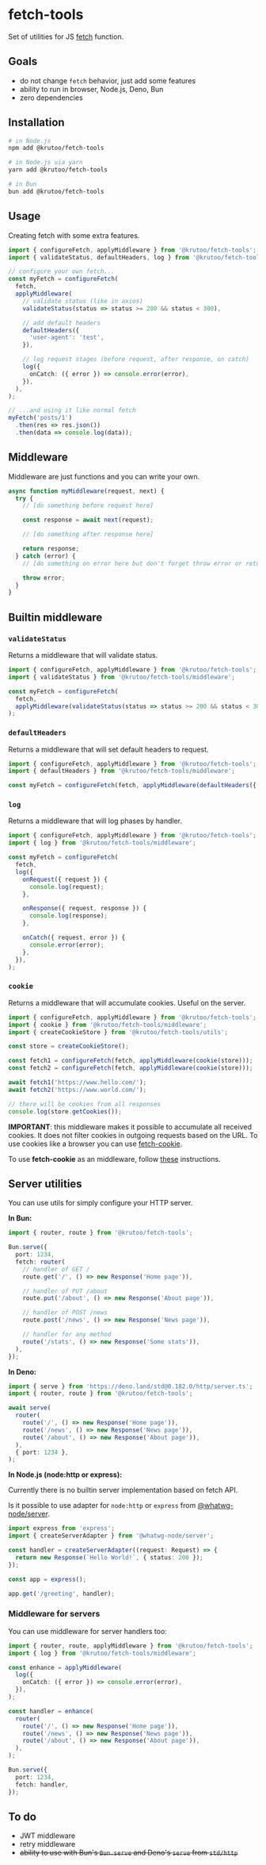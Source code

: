 # fetch-tools

Set of utilities for JS [fetch](https://developer.mozilla.org/en-US/docs/Web/API/Fetch_API/Using_Fetch) function.

## Goals

- do not change `fetch` behavior, just add some features
- ability to run in browser, Node.js, Deno, Bun
- zero dependencies

## Installation

```bash
# in Node.js
npm add @krutoo/fetch-tools

# in Node.js via yarn
yarn add @krutoo/fetch-tools

# in Bun
bun add @krutoo/fetch-tools
```

## Usage

Creating fetch with some extra features.

```ts
import { configureFetch, applyMiddleware } from '@krutoo/fetch-tools';
import { validateStatus, defaultHeaders, log } from '@krutoo/fetch-tools/middleware';

// configure your own fetch...
const myFetch = configureFetch(
  fetch,
  applyMiddleware(
    // validate status (like in axios)
    validateStatus(status => status >= 200 && status < 300),

    // add default headers
    defaultHeaders({
      'user-agent': 'test',
    }),

    // log request stages (before request, after response, on catch)
    log({
      onCatch: ({ error }) => console.error(error),
    }),
  ),
);

// ...and using it like normal fetch
myFetch('posts/1')
  .then(res => res.json())
  .then(data => console.log(data));
```

## Middleware

Middleware are just functions and you can write your own.

```ts
async function myMiddleware(request, next) {
  try {
    // [do something before request here]

    const response = await next(request);

    // [do something after response here]

    return response;
  } catch (error) {
    // [do something on error here but don't forget throw error or return response]

    throw error;
  }
}
```

## Builtin middleware

### `validateStatus`

Returns a middleware that will validate status.

```ts
import { configureFetch, applyMiddleware } from '@krutoo/fetch-tools';
import { validateStatus } from '@krutoo/fetch-tools/middleware';

const myFetch = configureFetch(
  fetch,
  applyMiddleware(validateStatus(status => status >= 200 && status < 300)),
);
```

### `defaultHeaders`

Returns a middleware that will set default headers to request.

```ts
import { configureFetch, applyMiddleware } from '@krutoo/fetch-tools';
import { defaultHeaders } from '@krutoo/fetch-tools/middleware';

const myFetch = configureFetch(fetch, applyMiddleware(defaultHeaders({ 'user-agent': 'spy' })));
```

### `log`

Returns a middleware that will log phases by handler.

```ts
import { configureFetch, applyMiddleware } from '@krutoo/fetch-tools';
import { log } from '@krutoo/fetch-tools/middleware';

const myFetch = configureFetch(
  fetch,
  log({
    onRequest({ request }) {
      console.log(request);
    },

    onResponse({ request, response }) {
      console.log(response);
    },

    onCatch({ request, error }) {
      console.error(error);
    },
  }),
);
```

### `cookie`

Returns a middleware that will accumulate cookies. Useful on the server.

```ts
import { configureFetch, applyMiddleware } from '@krutoo/fetch-tools';
import { cookie } from '@krutoo/fetch-tools/middleware';
import { createCookieStore } from '@krutoo/fetch-tools/utils';

const store = createCookieStore();

const fetch1 = configureFetch(fetch, applyMiddleware(cookie(store)));
const fetch2 = configureFetch(fetch, applyMiddleware(cookie(store)));

await fetch1('https://www.hello.com/');
await fetch2('https://www.world.com/');

// there will be cookies from all responses
console.log(store.getCookies());
```

**IMPORTANT**: this middleware makes it possible to accumulate all received cookies.
It does not filter cookies in outgoing requests based on the URL.
To use cookies like a browser you can use [fetch-cookie](https://github.com/valeriangalliat/fetch-cookie).

To use **fetch-cookie** as an middleware, follow [these](https://github.com/valeriangalliat/fetch-cookie/issues/79#issuecomment-1672188226) instructions.

## Server utilities

You can use utils for simply configure your HTTP server.

**In Bun:**

```ts
import { router, route } from '@krutoo/fetch-tools';

Bun.serve({
  port: 1234,
  fetch: router(
    // handler of GET /
    route.get('/', () => new Response('Home page')),

    // handler of PUT /about
    route.put('/about', () => new Response('About page')),

    // handler of POST /news
    route.post('/news', () => new Response('News page')),

    // handler for any method
    route('/stats', () => new Response('Some stats')),
  ),
});
```

**In Deno:**

```ts
import { serve } from 'https://deno.land/std@0.182.0/http/server.ts';
import { router, route } from '@krutoo/fetch-tools';

await serve(
  router(
    route('/', () => new Response('Home page')),
    route('/news', () => new Response('News page')),
    route('/about', () => new Response('About page')),
  ),
  { port: 1234 },
);
```

**In Node.js (node:http or express):**

Currently there is no builtin server implementation based on fetch API.

Is it possible to use adapter for `node:http` or `express` from [@whatwg-node/server](https://www.npmjs.com/package/@whatwg-node/server).

```ts
import express from 'express';
import { createServerAdapter } from '@whatwg-node/server';

const handler = createServerAdapter((request: Request) => {
  return new Response(`Hello World!`, { status: 200 });
});

const app = express();

app.get('/greeting', handler);
```

### Middleware for servers

You can use middleware for server handlers too:

```ts
import { router, route, applyMiddleware } from '@krutoo/fetch-tools';
import { log } from '@krutoo/fetch-tools/middleware';

const enhance = applyMiddleware(
  log({
    onCatch: ({ error }) => console.error(error),
  }),
);

const handler = enhance(
  router(
    route('/', () => new Response('Home page')),
    route('/news', () => new Response('News page')),
    route('/about', () => new Response('About page')),
  ),
);

Bun.serve({
  port: 1234,
  fetch: handler,
});
```

## To do

- JWT middleware
- retry middleware
- ~~ability to use with Bun's `Bun.serve` and Deno's `serve` from `std/http`~~
